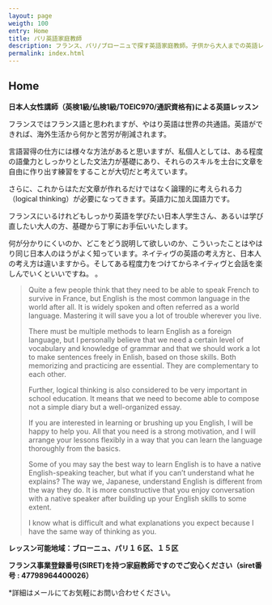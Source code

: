 ```yaml
---
layout: page
weigth: 100
entry: Home
title: パリ英語家庭教師
description: フランス、パリ/ブローニュで探す英語家庭教師。子供から大人までの英語レッスン：英文法、英会話、英語エッセイ、資格試験（英検/TOEFL/IB/SAT/IELTS/TOEIC)
permalink: index.html
---
```


## Home

**日本人女性講師（英検1級/仏検1級/TOEIC970/通訳資格有)による英語レッスン**

フランスではフランス語と思われますが、やはり英語は世界の共通語。英語ができれば、海外生活から何かと苦労が削減されます。

言語習得の仕方には様々な方法があると思いますが、私個人としては、ある程度の語彙力としっかりとした文法力が基礎にあり、それらのスキルを土台に文章を自由に作り出す練習をすることが大切だと考えています。

さらに、これからはただ文章が作れるだけではなく論理的に考えられる力（logical thinking）が必要になってきます。英語力に加え国語力です。

フランスにいるけれどもしっかり英語を学びたい日本人学生さん、あるいは学び直したい大人の方、基礎から丁寧にお手伝いいたします。

何が分かりにくいのか、どこをどう説明して欲しいのか、こういったことはやはり同じ日本人のほうがよく知っています。ネイティヴの英語の考え方と、日本人の考え方は違いますから。そしてある程度力をつけてからネイティヴと会話を楽しんでいくといいですね。
。

> Quite a few people think that they need to be able to speak French to survive in France, but English is the most common language in the world after all. It is widely spoken and often referred as a world language. Mastering it will save you a lot of trouble wherever you live.
> 
> There must be multiple methods to learn English as a foreign language, but I personally believe that we need a certain level of vocabulary and knowledge of grammar and that we should work a lot to make sentences freely in Enlish, based on those skills. Both memorizing and practicing are essential. They are complementary to each other.
>
> Further, logical thinking is also considered to be very important in school education. It means that we need to become able to compose not a simple diary but a well-organized essay.
>
> If you are interested in learning or brushing up you English, I will be happy to help you. All that you need is a strong motivation, and I will arrange your lessons flexibly in a way that you can learn the language thoroughly from the basics.
>
> Some of you may say the best way to learn English is to have a native English-speaking teacher, but what if you can’t understand what he explains? The way we, Japanese, understand English is different from the way they do. It is more constructive that you enjoy conversation with a native speaker after building up your English skills to some extent. 
>
> I know what is difficult and what explanations you expect because I have the same way of thinking as you.

**レッスン可能地域：ブローニュ、パリ１６区、１５区**

**フランス事業登録番号(SIRET)を持つ家庭教師ですのでご安心ください（siret番号 : 47798964400026）**

*詳細はメールにてお気軽にお問い合わせください。
